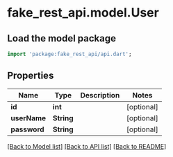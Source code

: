 # fake_rest_api.model.User

## Load the model package
```dart
import 'package:fake_rest_api/api.dart';
```

## Properties
Name | Type | Description | Notes
------------ | ------------- | ------------- | -------------
**id** | **int** |  | [optional] 
**userName** | **String** |  | [optional] 
**password** | **String** |  | [optional] 

[[Back to Model list]](../README.md#documentation-for-models) [[Back to API list]](../README.md#documentation-for-api-endpoints) [[Back to README]](../README.md)


